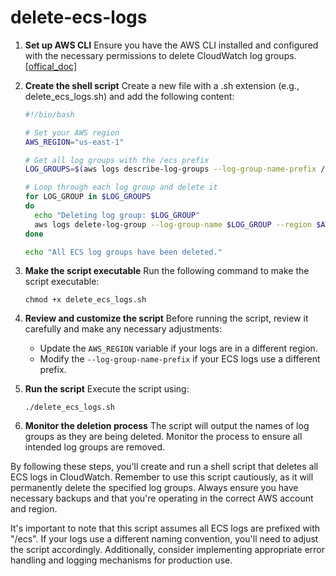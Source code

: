 # delete-ecs-logs
1. **Set up AWS CLI**
   Ensure you have the AWS CLI installed and configured with the necessary permissions to delete CloudWatch log groups. [[offical_doc]](https://docs.aws.amazon.com/solutions/latest/video-on-demand-on-aws-foundation/deleting-the-cloudwatch-logs.html)

2. **Create the shell script**
   Create a new file with a .sh extension (e.g., delete_ecs_logs.sh) and add the following content:

   ```bash
   #!/bin/bash

   # Set your AWS region
   AWS_REGION="us-east-1"

   # Get all log groups with the /ecs prefix
   LOG_GROUPS=$(aws logs describe-log-groups --log-group-name-prefix /ecs --region $AWS_REGION --query 'logGroups[*].logGroupName' --output text)

   # Loop through each log group and delete it
   for LOG_GROUP in $LOG_GROUPS
   do
     echo "Deleting log group: $LOG_GROUP"
     aws logs delete-log-group --log-group-name $LOG_GROUP --region $AWS_REGION
   done

   echo "All ECS log groups have been deleted."
   ```

3. **Make the script executable**
   Run the following command to make the script executable:
   ```
   chmod +x delete_ecs_logs.sh
   ```

4. **Review and customize the script**
   Before running the script, review it carefully and make any necessary adjustments:
   - Update the `AWS_REGION` variable if your logs are in a different region.
   - Modify the `--log-group-name-prefix` if your ECS logs use a different prefix.

5. **Run the script**
   Execute the script using:
   ```
   ./delete_ecs_logs.sh
   ```

6. **Monitor the deletion process**
   The script will output the names of log groups as they are being deleted. Monitor the process to ensure all intended log groups are removed.

By following these steps, you'll create and run a shell script that deletes all ECS logs in CloudWatch. Remember to use this script cautiously, as it will permanently delete the specified log groups. Always ensure you have necessary backups and that you're operating in the correct AWS account and region.

It's important to note that this script assumes all ECS logs are prefixed with "/ecs". If your logs use a different naming convention, you'll need to adjust the script accordingly. Additionally, consider implementing appropriate error handling and logging mechanisms for production use.


